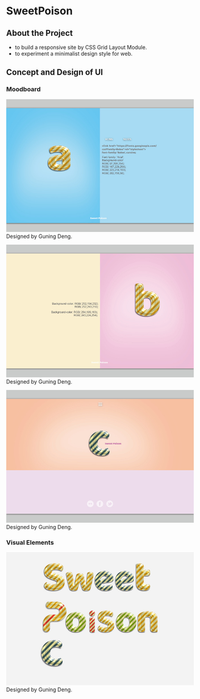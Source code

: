 # SweetPoison

## About the Project

* to build a responsive site by CSS Grid Layout Module.
* to experiment a minimalist design style for web.

## Concept and Design of UI

### Moodboard

![Sweet Poison concept 1](https://github.com/Dengguning/imgworks/blob/master/sweetpoison/sweet_concept_1.jpg)
Designed by Guning Deng.

![Sweet Poison concept 2](https://github.com/Dengguning/imgworks/blob/master/sweetpoison/sweet_concept_2.jpg)
Designed by Guning Deng.

![Sweet Poison concept 3](https://github.com/Dengguning/imgworks/blob/master/sweetpoison/sweet_concept_3.jpg)
Designed by Guning Deng.

### Visual Elements

![Sweet Poison letters](https://github.com/Dengguning/imgworks/blob/master/sweetpoison/latter_sweet.jpg)
Designed by Guning Deng.
